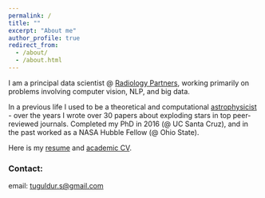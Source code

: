 ```yaml
---
permalink: /
title: ""
excerpt: "About me"
author_profile: true
redirect_from:
  - /about/
  - /about.html
---
```


I am a principal data scientist @ [Radiology Partners](https://www.radpartners.com/), working primarily on problems involving computer vision, NLP, and big data.

In a previous life I used to be a theoretical and computational [astrophysicist](/astro/) - over the years I wrote over 30 papers about exploding stars in top peer-reviewed journals. Completed my PhD in 2016 (@ UC Santa Cruz), and in the past worked as a NASA Hubble Fellow (@ Ohio State).

Here is my [resume](/files/resume.pdf) and [academic CV](/files/CV.pdf).

### Contact:
email: tuguldur.s@gmail.com
